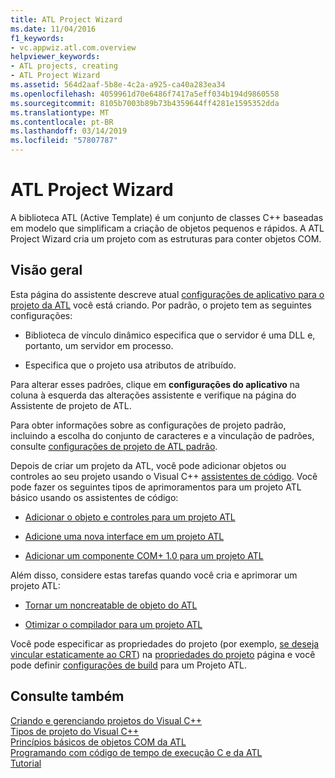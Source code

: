 ```yaml
---
title: ATL Project Wizard
ms.date: 11/04/2016
f1_keywords:
- vc.appwiz.atl.com.overview
helpviewer_keywords:
- ATL projects, creating
- ATL Project Wizard
ms.assetid: 564d2aaf-5b8e-4c2a-a925-ca40a283ea34
ms.openlocfilehash: 4059961d70e6486f7417a5eff034b194d9860558
ms.sourcegitcommit: 8105b7003b89b73b4359644ff4281e1595352dda
ms.translationtype: MT
ms.contentlocale: pt-BR
ms.lasthandoff: 03/14/2019
ms.locfileid: "57807787"
---
```

# <a name="atl-project-wizard"></a>ATL Project Wizard

A biblioteca ATL (Active Template) é um conjunto de classes C++ baseadas em modelo que simplificam a criação de objetos pequenos e rápidos. A ATL Project Wizard cria um projeto com as estruturas para conter objetos COM.

## <a name="overview"></a>Visão geral

Esta página do assistente descreve atual [configurações de aplicativo para o projeto da ATL](../../atl/reference/application-settings-atl-project-wizard.md) você está criando. Por padrão, o projeto tem as seguintes configurações:

- Biblioteca de vínculo dinâmico especifica que o servidor é uma DLL e, portanto, um servidor em processo.

- Especifica que o projeto usa atributos de atribuído.

Para alterar esses padrões, clique em **configurações do aplicativo** na coluna à esquerda das alterações assistente e verifique na página do Assistente de projeto de ATL.

Para obter informações sobre as configurações de projeto padrão, incluindo a escolha do conjunto de caracteres e a vinculação de padrões, consulte [configurações de projeto de ATL padrão](../../atl/reference/default-atl-project-configurations.md).

Depois de criar um projeto da ATL, você pode adicionar objetos ou controles ao seu projeto usando o Visual C++ [assistentes de código](../../ide/adding-functionality-with-code-wizards-cpp.md). Você pode fazer os seguintes tipos de aprimoramentos para um projeto ATL básico usando os assistentes de código:

- [Adicionar o objeto e controles para um projeto ATL](../../atl/reference/adding-objects-and-controls-to-an-atl-project.md)

- [Adicione uma nova interface em um projeto ATL](../../atl/reference/adding-a-new-interface-in-an-atl-project.md)

- [Adicionar um componente COM+ 1.0 para um projeto ATL](../../atl/reference/adding-an-atl-com-plus-1-0-component.md)

Além disso, considere estas tarefas quando você cria e aprimorar um projeto ATL:

- [Tornar um noncreatable de objeto do ATL](../../atl/reference/making-an-atl-object-noncreatable.md)

- [Otimizar o compilador para um projeto ATL](../../atl/reference/specifying-compiler-optimization-for-an-atl-project.md)

Você pode especificar as propriedades do projeto (por exemplo, [se deseja vincular estaticamente ao CRT](../../atl/programming-with-atl-and-c-run-time-code.md)) na [propriedades do projeto](../../build/reference/general-property-page-project.md) página e você pode definir [configurações de build](/visualstudio/ide/understanding-build-configurations) para um Projeto ATL.

## <a name="see-also"></a>Consulte também

[Criando e gerenciando projetos do Visual C++](../../build/creating-and-managing-visual-cpp-projects.md)<br/>
[Tipos de projeto do Visual C++](../../build/reference/visual-cpp-project-types.md)<br/>
[Princípios básicos de objetos COM da ATL](../../atl/fundamentals-of-atl-com-objects.md)<br/>
[Programando com código de tempo de execução C e da ATL](../../atl/programming-with-atl-and-c-run-time-code.md)<br/>
[Tutorial](../../atl/active-template-library-atl-tutorial.md)
